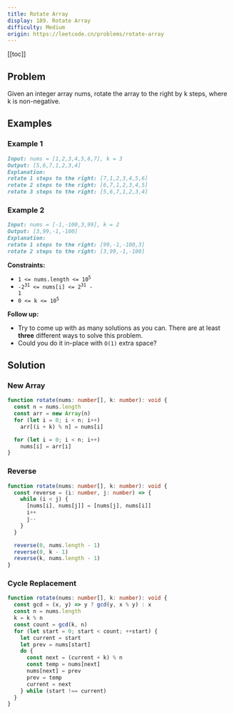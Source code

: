 ```yaml
---
title: Rotate Array
display: 189. Rotate Array
difficulty: Medium
origin: https://leetcode.cn/problems/rotate-array
---
```


[[toc]]

## Problem

Given an integer array nums, rotate the array to the right by k steps, where k is non-negative.

## Examples

### Example 1

```md
Input: nums = [1,2,3,4,5,6,7], k = 3
Output: [5,6,7,1,2,3,4]
Explanation:
rotate 1 steps to the right: [7,1,2,3,4,5,6]
rotate 2 steps to the right: [6,7,1,2,3,4,5]
rotate 3 steps to the right: [5,6,7,1,2,3,4]
```

### Example 2

```md
Input: nums = [-1,-100,3,99], k = 2
Output: [3,99,-1,-100]
Explanation:
rotate 1 steps to the right: [99,-1,-100,3]
rotate 2 steps to the right: [3,99,-1,-100]
```

**Constraints:**

- <code>1 <= nums.length <= 10<sup>5</sup></code>
- <code>-2<sup>31</sup> <= nums[i] <= 2<sup>31</sup> - 1</code>
- <code>0 <= k <= 10<sup>5</sup></code>

**Follow up:**

- Try to come up with as many solutions as you can. There are at least **three** different ways to solve this problem.
- Could you do it in-place with `O(1)` extra space?

## Solution

### New Array

``` ts
function rotate(nums: number[], k: number): void {
  const n = nums.length
  const arr = new Array(n)
  for (let i = 0; i < n; i++)
    arr[(i + k) % n] = nums[i]

  for (let i = 0; i < n; i++)
    nums[i] = arr[i]
}
```

### Reverse

```ts
function rotate(nums: number[], k: number): void {
  const reverse = (i: number, j: number) => {
    while (i < j) {
      [nums[i], nums[j]] = [nums[j], nums[i]]
      i++
      j--
    }
  }

  reverse(0, nums.length - 1)
  reverse(0, k - 1)
  reverse(k, nums.length - 1)
}
```

### Cycle Replacement

```ts
function rotate(nums: number[], k: number): void {
  const gcd = (x, y) => y ? gcd(y, x % y) : x
  const n = nums.length
  k = k % n
  const count = gcd(k, n)
  for (let start = 0; start < count; ++start) {
    let current = start
    let prev = nums[start]
    do {
      const next = (current + k) % n
      const temp = nums[next]
      nums[next] = prev
      prev = temp
      current = next
    } while (start !== current)
  }
}
```
